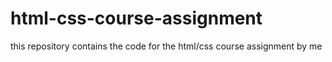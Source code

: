 # html-css-course-assignment
this repository contains the code for the html/css course assignment by me
